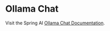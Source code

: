 # Ollama Chat

Visit the Spring AI [Ollama Chat Documentation](https://docs.spring.io/spring-ai/reference/api/clients/ollama-chat.html).
